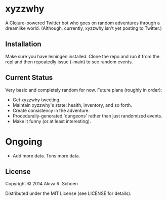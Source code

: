 # xyzzwhy

A Clojure-powered Twitter bot who goes on random adventures through a
dreamlike world. (Although, currently, xyzzwhy isn't yet posting to Twitter.)

## Installation

Make sure you have leiningen installed. Clone the repo and run it from the
repl and then repeatedly issue (-main) to see random events.

## Current Status

Very basic and completely random for now. Future plans (roughly in order):

- Get xyzzwhy tweeting.
- Maintain xyzzwhy's state: health, inventory, and so forth.
- Create consistency in the adventure.
- Procedurally-generated 'dungeons' rather than just randomized events.
- Make it funny (or at least interesting).

# Ongoing

- Add more data. Tons more data.

## License

Copyright © 2014 Akiva R. Schoen

Distributed under the MIT License (see LICENSE for details).
